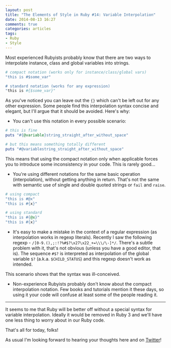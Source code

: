 ```yaml
---
layout: post
title: "The Elements of Style in Ruby #14: Variable Interpolation"
date: 2014-08-13 16:27
comments: true
categories: articles
tags:
- Ruby
- Style
---
```


Most experienced Rubyists probably know that there are two ways to interpolate instance, class and global variables into
strings.

``` ruby
# compact notation (works only for instance/class/global vars)
"this is #$some_var"

# standard notation (works for any expression)
"this is #{$some_var}"
```

As you've noticed you can leave out the `{}` which can't be left out for any other expression. Some people find this
interpolation syntax concise and elegant, but I'll argue that it should be avoided. Here's why:

* You can't use this notation in every possible scenario:

``` ruby
# this is fine
puts "#{@variable}string_straight_after_without_space"

# but this means something totally different
puts "#@variablestring_straight_after_without_space"
```

This means that using the compact notation only when applicable forces you to introduce some inconsistency in your code.
This is rarely good...

* You're using different notations for the same basic operation (interpolation), without getting anything in return.
That's not the same with semantic use of single and double quoted strings or `fail` and `raise`.

``` ruby
# using compact
"this is #@x"
"this is #{x}"

# using standard
"this is #{@x}"
"this is #{x}"
```

* It's easy to make a mistake in the context of a regular expression
(as interpolation works in regexp literals).  Recently I saw the
following regexp - `/[0-9.(),;:!?%#$?\x27\x22_+=\\\/\-]*/`. There's a
subtle problem with it, that's not obvious (unless you have a good
editor, that is). The sequence `#$?` is interpreted as interpolation
of the global variable `$?` (a.k.a. `$CHILD_STATUS`) and this regexp doesn't work as intended.

This scenario shows that the syntax was ill-conceived.

* Non-experience Rubyists probably don't know about the compact interpolation notation.
Few books and tutorials mention it these days, so using it your code will confuse at least
some of the people reading it.

-----------

It seems to me that Ruby will be better off without a special syntax
for variable interpolation. Ideally it would be removed in Ruby 3 and
we'll have one less thing to worry about in our Ruby code.

That's all for today, folks!

As usual I'm looking forward to hearing your thoughts here and on
[Twitter](http://twitter.com/bbatsov)!
